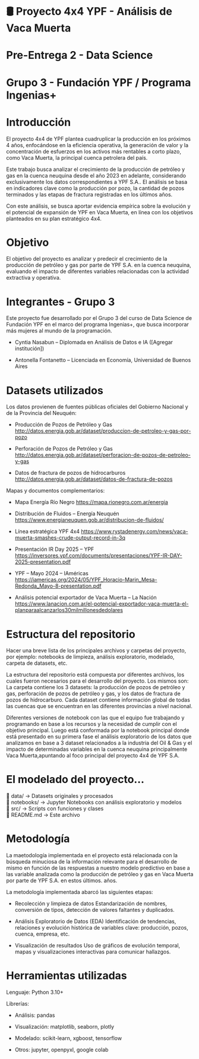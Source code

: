 # 🛢️ Proyecto 4x4 YPF - Análisis de Vaca Muerta

# Pre-Entrega 2 - Data Science
# Grupo 3 - Fundación YPF / Programa Ingenias+

# Introducción 

El proyecto 4x4 de YPF plantea cuadruplicar la producción en los próximos 4 años, enfocándose en la eficiencia operativa, la generación de valor y la concentración de esfuerzos en los activos más rentables a corto plazo, como Vaca Muerta, la principal cuenca petrolera del país.

Este trabajo busca analizar el crecimiento de la producción de petróleo y gas en la cuenca neuquina desde el año 2023 en adelante, considerando exclusivamente los datos correspondientes a YPF S.A.. El análisis se basa en indicadores clave como la producción por pozo, la cantidad de pozos terminados y las etapas de fractura registradas en los últimos años.

Con este análisis, se busca aportar evidencia empírica sobre la evolución y el potencial de expansión de YPF en Vaca Muerta, en línea con los objetivos planteados en su plan estratégico 4x4.

# Objetivo

El objetivo del proyecto es analizar y predecir el crecimiento de la producción de petróleo y gas por parte de YPF S.A. en la cuenca neuquina, evaluando el impacto de diferentes variables relacionadas con la actividad extractiva y operativa.

# Integrantes - Grupo 3

Este proyecto fue desarrollado por el Grupo 3 del curso de Data Science de Fundación YPF en el marco del programa Ingenias+, que busca incorporar más mujeres al mundo de la programación.

* Cyntia Nasabun – Diplomada en Análisis de Datos e IA ([Agregar institución])

* Antonella Fontanetto – Licenciada en Economía, Universidad de Buenos Aires

# Datasets utilizados

Los datos provienen de fuentes públicas oficiales del Gobierno Nacional y de la Provincia del Neuquén:

* Producción de Pozos de Petróleo y Gas
http://datos.energia.gob.ar/dataset/produccion-de-petroleo-y-gas-por-pozo

* Perforación de Pozos de Petróleo y Gas
http://datos.energia.gob.ar/dataset/perforacion-de-pozos-de-petroleo-y-gas

* Datos de fractura de pozos de hidrocarburos
http://datos.energia.gob.ar/dataset/datos-de-fractura-de-pozos

Mapas y documentos complementarios:

* Mapa Energía Río Negro
https://mapa.rionegro.com.ar/energia

* Distribución de Fluidos – Energía Neuquén
https://www.energianeuquen.gob.ar/distribucion-de-fluidos/

* Línea estratégica YPF 4x4
https://www.rystadenergy.com/news/vaca-muerta-smashes-crude-output-record-in-3q

* Presentación IR Day 2025 – YPF
https://inversores.ypf.com/documents/presentaciones/YPF-IR-DAY-2025-presentation.pdf

* YPF – Mayo 2024 – IAméricas
https://iamericas.org/2024/05/YPF_Horacio-Marin_Mesa-Redonda_Mayo-8-presentation.pdf

* Análisis potencial exportador de Vaca Muerta – La Nación
https://www.lanacion.com.ar/el-potencial-exportador-vaca-muerta-el-planparaalcanzarlos30milmillonesdedolares

# Estructura del repositorio

Hacer una breve lista de los principales archivos y carpetas del proyecto, por ejemplo: notebooks de limpieza, análisis exploratorio, modelado, carpeta de datasets, etc.

La estructura del repositorio está compuesta por diferentes archivos, los cuales fueron necesarios para el desarrollo del proyecto. 
Los mismos son:
La carpeta contiene los 3 datasets: la producción de pozos de petróleo y gas, perforación de pozos de petróleo y gas, y los datos de fractura de pozos de hidrocarburo. Cada dataset contiene información global de todas las cuencas que se encuentran en las diferentes provincias a nivel nacional.

Diferentes versiones de notebook con las que el equipo fue trabajando y programando en base a los recursos y la necesidad de cumplir con el objetivo principal. 
Luego está conformada por la notebook principal donde está presentado en su primera fase el análisis exploratorio de los datos que analizamos en base a 3 dataset relacionados a la industria del Oil & Gas y el impacto de determinadas variables en la cuenca neuquina principalmente Vaca Muerta,apuntando al foco principal del proyecto 4x4 de YPF S.A.

# El modelado del proyecto…

📁 data/             → Datasets originales y procesados  
📁 notebooks/        → Jupyter Notebooks con análisis exploratorio y modelos  
📁 src/              → Scripts con funciones y clases  
📄 README.md         → Este archivo  

# Metodología

La maetodología implementada en el proyecto está relacionada con la búsqueda minuciosa de la información relevante para el desarrollo de mismo en función de las respuestas a nuestro modelo predictivo en base a las variable analizada como la producción de petróleo y gas en Vaca Muerta por parte de YPF S.A. en estos últimos. años.

La metodología implementada abarcó las siguientes etapas:

* Recolección y limpieza de datos
Estandarización de nombres, conversión de tipos, detección de valores faltantes y duplicados.

* Análisis Exploratorio de Datos (EDA)
Identificación de tendencias, relaciones y evolución histórica de variables clave: producción, pozos, cuenca, empresa, etc.

* Visualización de resultados
Uso de gráficos de evolución temporal, mapas y visualizaciones interactivas para comunicar hallazgos.

# Herramientas utilizadas

Lenguaje: Python 3.10+

Librerías:

* Análisis: pandas

* Visualización: matplotlib, seaborn, plotly

* Modelado: scikit-learn, xgboost, tensorflow

* Otros: jupyter, openpyxl, google colab


